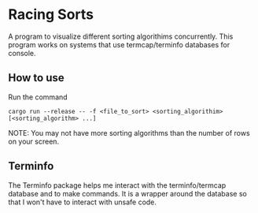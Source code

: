 # Racing Sorts

A program to visualize different sorting algorithims concurrently. This program
works on systems that use termcap/terminfo databases for console.

## How to use

Run the command

```shell
cargo run --release -- -f <file_to_sort> <sorting_algorithim> [<sorting_algorithm> ...]
```

NOTE: You may not have more sorting algorithms than the number of rows on your screen.

## Terminfo

The Terminfo package helps me interact with the terminfo/termcap database and to
make commands. It is a wrapper around the database so that I won't have to interact
with unsafe code.
